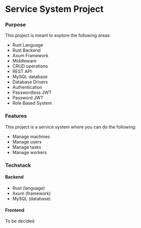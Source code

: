 # Service System Project

### Purpose

This project is meant to explore the following areas:

- Rust Language
- Rust Backend
- Axum Framework
- Middleware
- CRUD operations
- REST API
- MySQL database
- Database Drivers
- Authentication
- Passwordless JWT
- Password JWT
- Role Based System

### Features
This project is a service system where you can do the following:

- Manage machines
- Manage users
- Manage tasks
- Manage workers

### Techstack

#### Backend

- Rust (language)
- Axum (framework)
- MySQL (database)

#### Frontend

To be decided